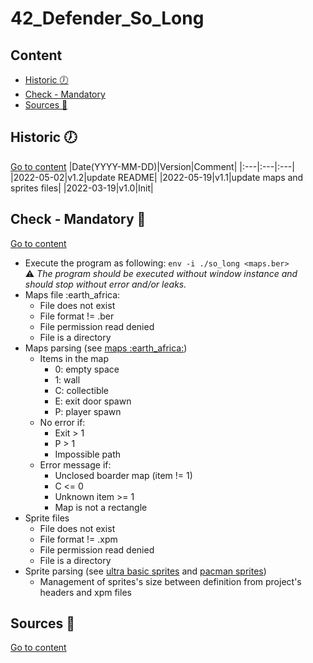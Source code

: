 # 42_Defender_So_Long

## Content
- [Historic :clock7:](#historic-clock7)
- [Check - Mandatory](#check-mandatory-key)
- [Sources :link:](#sources-link)

## Historic :clock7:
[Go to content](#content)
|Date(YYYY-MM-DD)|Version|Comment|
|:---|:---|:---|
|2022-05-02|v1.2|update README|
|2022-05-19|v1.1|update maps and sprites files|
|2022-03-19|v1.0|Init|

## Check - Mandatory :key:
[Go to content](#content)

- Execute the program as following: `env -i ./so_long <maps.ber>`  
:warning: _The program should be executed without window instance and should stop without error and/or leaks._
- Maps file :earth\_africa:
	- File does not exist
	- File format != .ber
	- File permission read denied
	- File is a directory
- Maps parsing (see [maps :earth\_africa:](maps))
	- Items in the map
		- 0: empty space
		- 1: wall
		- C: collectible
		- E: exit door spawn
		- P: player spawn
	- No error if:
		- Exit > 1
		- P > 1
		- Impossible path
	- Error message if:
		- Unclosed boarder map (item != 1)
		- C <= 0
		- Unknown item >= 1
		- Map is not a rectangle
- Sprite files
	- File does not exist
	- File format != .xpm
	- File permission read denied
	- File is a directory
- Sprite parsing (see [ultra basic sprites](sprites_basic) and [pacman sprites](sprites_pacman))
	- Management of sprites's size between definition from project's headers and xpm files

## Sources :link:
[Go to content](#content)

